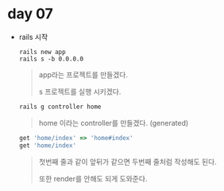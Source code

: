 # day 07

- rails 시작

  ```ㅠㅁ노
  rails new app
  rails s -b 0.0.0.0
  ```

  > app라는 프로젝트를 만들겠다.
  >
  > s 프로젝트를 실행 시키겠다.

  ```bash
  rails g controller home
  ```

  > home 이라는 controller를 만들겠다. (generated)

  ```ruby
  get 'home/index' => 'home#index'
  get 'home/index'
  ```

  > 첫번째 줄과 같이 앞뒤가 같으면 두번째 줄처럼 작성해도 된다.
  >
  > 또한 render를 안해도 되게 도와준다.